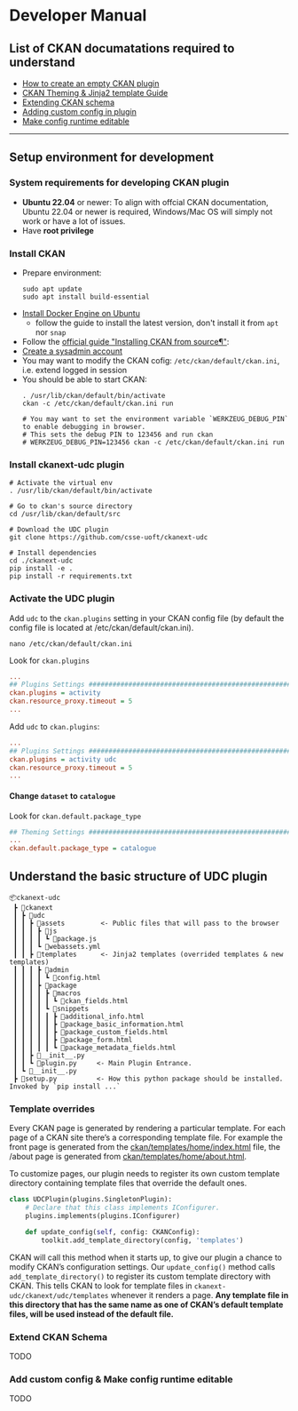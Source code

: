 # Developer Manual

## List of CKAN documatations required to understand
- [How to create an empty CKAN plugin](https://docs.ckan.org/en/latest/extensions/tutorial.html)
- [CKAN Theming & Jinja2 template Guide](https://docs.ckan.org/en/latest/theming/templates.html)
- [Extending CKAN schema](https://docs.ckan.org/en/latest/extensions/adding-custom-fields.html)
- [Adding custom config in plugin](https://docs.ckan.org/en/2.10/extensions/custom-config-settings.html?highlight=config%20declaration)
- [Make config runtime editable](https://docs.ckan.org/en/2.10/extensions/remote-config-update.html)


---
## Setup environment for development

### System requirements for developing CKAN plugin
- **Ubuntu 22.04** or newer: To align with offcial CKAN documentation, Ubuntu 22.04 or newer is required, Windows/Mac OS will simply not work or have a lot of issues.
- Have **root privilege**

### Install CKAN
- Prepare environment: 
    ```shell
    sudo apt update
    sudo apt install build-essential
    ```
- [Install Docker Engine on Ubuntu](https://docs.docker.com/engine/install/ubuntu/)
  - follow the guide to install the latest version, don't install it from `apt` nor `snap`
- Follow the [official guide "Installing CKAN from source¶"](https://docs.ckan.org/en/latest/maintaining/installing/install-from-source.html): 
- [Create a sysadmin account](https://docs.ckan.org/en/2.10/maintaining/getting-started.html#create-admin-user)
- You may want to modify the CKAN cofig: `/etc/ckan/default/ckan.ini`, i.e. extend logged in session
- You should be able to start CKAN:
    ```shell
    . /usr/lib/ckan/default/bin/activate
    ckan -c /etc/ckan/default/ckan.ini run

    # You may want to set the environment variable `WERKZEUG_DEBUG_PIN` to enable debugging in browser.
    # This sets the debug PIN to 123456 and run ckan
    # WERKZEUG_DEBUG_PIN=123456 ckan -c /etc/ckan/default/ckan.ini run
    ```

### Install ckanext-udc plugin
```shell
# Activate the virtual env
. /usr/lib/ckan/default/bin/activate

# Go to ckan's source directory
cd /usr/lib/ckan/default/src

# Download the UDC plugin
git clone https://github.com/csse-uoft/ckanext-udc

# Install dependencies
cd ./ckanext-udc
pip install -e .
pip install -r requirements.txt
```

### Activate the UDC plugin
Add `udc` to the `ckan.plugins` setting in your CKAN config file (by default the config file is located at /etc/ckan/default/ckan.ini).
```shell
nano /etc/ckan/default/ckan.ini
```
Look for `ckan.plugins`
```ini
...
## Plugins Settings ############################################################
ckan.plugins = activity
ckan.resource_proxy.timeout = 5
...
```
Add `udc` to `ckan.plugins`:
```ini
...
## Plugins Settings ############################################################
ckan.plugins = activity udc
ckan.resource_proxy.timeout = 5
...
```

#### Change `dataset` to `catalogue`
Look for `ckan.default.package_type`
```ini
## Theming Settings ############################################################
...
ckan.default.package_type = catalogue
```
  
## Understand the basic structure of UDC plugin
```
📦ckanext-udc
 ┣ 📂ckanext
 ┃ ┣ 📂udc
 ┃ ┃ ┣ 📂assets         <- Public files that will pass to the browser
 ┃ ┃ ┃ ┣ 📂js
 ┃ ┃ ┃ ┃ ┗ 📜package.js
 ┃ ┃ ┃ ┗ 📜webassets.yml
 ┃ ┃ ┣ 📂templates      <- Jinja2 templates (overrided templates & new templates)
 ┃ ┃ ┃ ┣ 📂admin
 ┃ ┃ ┃ ┃ ┗ 📜config.html
 ┃ ┃ ┃ ┣ 📂package
 ┃ ┃ ┃ ┃ ┣ 📂macros
 ┃ ┃ ┃ ┃ ┃ ┗ 📜ckan_fields.html
 ┃ ┃ ┃ ┃ ┗ 📂snippets
 ┃ ┃ ┃ ┃ ┃ ┣ 📜additional_info.html
 ┃ ┃ ┃ ┃ ┃ ┣ 📜package_basic_information.html
 ┃ ┃ ┃ ┃ ┃ ┣ 📜package_custom_fields.html
 ┃ ┃ ┃ ┃ ┃ ┣ 📜package_form.html
 ┃ ┃ ┃ ┃ ┃ ┗ 📜package_metadata_fields.html
 ┃ ┃ ┣ 📜__init__.py
 ┃ ┃ ┗ 📜plugin.py     <- Main Plugin Entrance.
 ┃ ┗ 📜__init__.py
 ┣ 📜setup.py          <- How this python package should be installed. Invoked by `pip install ...`
```
### Template overrides
Every CKAN page is generated by rendering a particular template. For each page of a CKAN site there’s a corresponding template file. For example the front page is generated from the [ckan/templates/home/index.html](https://github.com/ckan/ckan/blob/master/ckan/templates/home/index.html) file, the /about page is generated from [ckan/templates/home/about.html](https://github.com/ckan/ckan/blob/master/ckan/templates/home/about.html).

To customize pages, our plugin needs to register its own custom template directory containing template files that override the default ones. 

```py
class UDCPlugin(plugins.SingletonPlugin):
    # Declare that this class implements IConfigurer.
    plugins.implements(plugins.IConfigurer)

    def update_config(self, config: CKANConfig):
        toolkit.add_template_directory(config, 'templates')
```

CKAN will call this method when it starts up, to give our plugin a chance to modify CKAN’s configuration settings. Our `update_config()` method calls `add_template_directory()` to register its custom template directory with CKAN. This tells CKAN to look for template files in `ckanext-udc/ckanext/udc/templates` whenever it renders a page. **Any template file in this directory that has the same name as one of CKAN’s default template files, will be used instead of the default file.**

### Extend CKAN Schema
TODO
### Add custom config & Make config runtime editable
TODO
